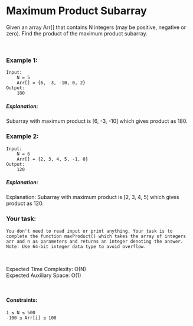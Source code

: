 # Maximum Product Subarray

Given an array Arr[] that contains N integers (may be positive, negative or zero). Find the product of the maximum product subarray.


&nbsp;

### Example 1:
```
Input: 
    N = 5
    Arr[] = {6, -3, -10, 0, 2}
Output:
    180
```
##### Explanation:
Subarray with maximum product
is [6, -3, -10] which gives product as 180.

### Example 2:
```
Input: 
    N = 6
    Arr[] = {2, 3, 4, 5, -1, 0}
Output:
    120
```
##### Explanation:
Explanation: Subarray with maximum product
is [2, 3, 4, 5] which gives product as 120.

### Your task:
```
You don't need to read input or print anything. Your task is to complete the function maxProduct() which takes the array of integers arr and n as parameters and returns an integer denoting the answer.
Note: Use 64-bit integer data type to avoid overflow.
```

&nbsp;

Expected Time Complexity: O(N) <br />
Expected Auxiliary Space: O(1)

<br />

#### Constraints:
```
1 ≤ N ≤ 500
-100 ≤ Arr[i] ≤ 100
```
